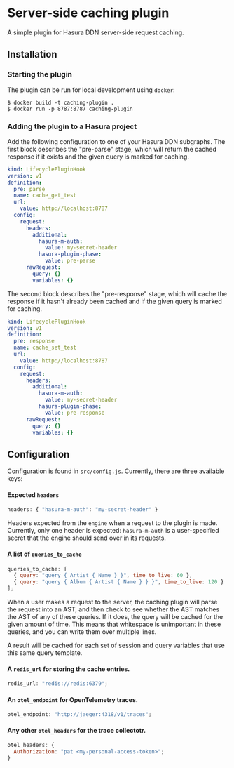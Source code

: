 # Server-side caching plugin

A simple plugin for Hasura DDN server-side request caching.

## Installation

### Starting the plugin

The plugin can be run for local development using `docker`:

```
$ docker build -t caching-plugin .
$ docker run -p 8787:8787 caching-plugin
```

### Adding the plugin to a Hasura project

Add the following configuration to one of your Hasura DDN subgraphs. The first
block describes the "pre-parse" stage, which will return the cached response if
it exists and the given query is marked for caching.

```yaml
kind: LifecyclePluginHook
version: v1
definition:
  pre: parse
  name: cache_get_test
  url:
    value: http://localhost:8787
  config:
    request:
      headers:
        additional:
          hasura-m-auth:
            value: my-secret-header
          hasura-plugin-phase:
            value: pre-parse
      rawRequest:
        query: {}
        variables: {}
```

The second block describes the "pre-response" stage, which will cache the
response if it hasn't already been cached and if the given query is marked for
caching.

```yaml
kind: LifecyclePluginHook
version: v1
definition:
  pre: response
  name: cache_set_test
  url:
    value: http://localhost:8787
  config:
    request:
      headers:
        additional:
          hasura-m-auth:
            value: my-secret-header
          hasura-plugin-phase:
            value: pre-response
      rawRequest:
        query: {}
        variables: {}
```

## Configuration

Configuration is found in `src/config.js`. Currently, there are three available
keys:

#### Expected `headers`

```javascript
headers: { "hasura-m-auth": "my-secret-header" }
```

Headers expected from the `engine` when a request to the plugin is made.
Currently, only one header is expected: `hasura-m-auth` is a user-specified
secret that the engine should send over in its requests.

#### A list of `queries_to_cache`

```javascript
queries_to_cache: [
  { query: "query { Artist { Name } }", time_to_live: 60 },
  { query: "query { Album { Artist { Name } } }", time_to_live: 120 }
];
```

When a user makes a request to the server, the caching plugin will parse the
request into an AST, and then check to see whether the AST matches the AST of
any of these queries. If it does, the query will be cached for the given amount
of time. This means that whitespace is unimportant in these queries, and you
can write them over multiple lines.

A result will be cached for each set of session and query variables that use
this same query template.

#### A `redis_url` for storing the cache entries.

```javascript
redis_url: "redis://redis:6379";
```

#### An `otel_endpoint` for OpenTelemetry traces.

```javascript
otel_endpoint: "http://jaeger:4318/v1/traces";
```

#### Any other `otel_headers` for the trace collectotr.

```javascript
otel_headers: {
  Authorization: "pat <my-personal-access-token>";
}
```
